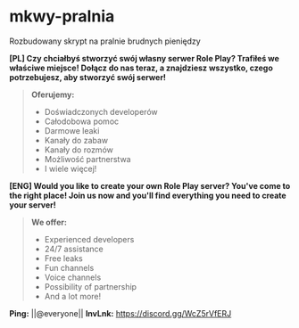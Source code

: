 # mkwy-pralnia
Rozbudowany skrypt na pralnie brudnych pieniędzy

**[PL] Czy chciałbyś stworzyć swój własny serwer Role Play?
Trafiłeś we właściwe miejsce!
Dołącz do nas teraz, a znajdziesz wszystko, czego potrzebujesz, aby stworzyć swój serwer!**

> **Oferujemy:**
> - Doświadczonych developerów
> - Całodobowa pomoc
> - Darmowe leaki
> - Kanały do zabaw
> - Kanały do rozmów
> - Możliwość partnerstwa
> - I wiele więcej!

**[ENG] Would you like to create your own Role Play server?
You've come to the right place!
Join us now and you'll find everything you need to create your
server!**

> **We offer:**
> - Experienced developers
> - 24/7 assistance
> - Free leaks
> - Fun channels
> - Voice channels
> - Possibility of partnership
> - And a lot more!

**Ping:** ||@everyone||
**InvLnk:** https://discord.gg/WcZ5rVfERJ
